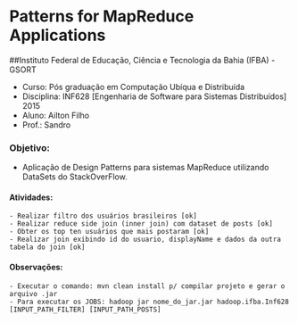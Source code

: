 # Patterns for MapReduce Applications

##Instituto Federal de Educação, Ciência e Tecnologia da Bahia (IFBA) - GSORT
 - Curso: Pós graduação em Computação Ubíqua e Distribuída
 - Disciplina: INF628 [Engenharia de Software para Sistemas Distribuídos] 2015
 - Aluno: Ailton Filho 
 - Prof.: Sandro
  
### Objetivo: 
 - Aplicação de Design Patterns para sistemas MapReduce utilizando DataSets do StackOverFlow.
 
#### Atividades:
	- Realizar filtro dos usuários brasileiros [ok]
	- Realizar reduce side join (inner join) com dataset de posts [ok]
	- Obter os top ten usuários que mais postaram [ok]
	- Realizar join exibindo id do usuario, displayName e dados da outra tabela do join [ok]
  
#### Observações: 
	- Executar o comando: mvn clean install p/ compilar projeto e gerar o arquivo .jar
	- Para executar os JOBS: hadoop jar nome_do_jar.jar hadoop.ifba.Inf628 [INPUT_PATH_FILTER] [INPUT_PATH_POSTS]
 
